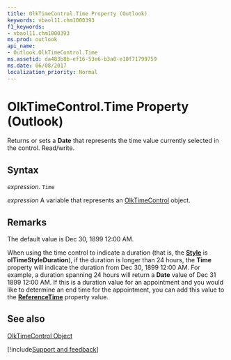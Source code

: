 ```yaml
---
title: OlkTimeControl.Time Property (Outlook)
keywords: vbaol11.chm1000393
f1_keywords:
- vbaol11.chm1000393
ms.prod: outlook
api_name:
- Outlook.OlkTimeControl.Time
ms.assetid: da483b8b-ef16-53e6-b3a8-e18f71799759
ms.date: 06/08/2017
localization_priority: Normal
---
```



# OlkTimeControl.Time Property (Outlook)

Returns or sets a  **Date** that represents the time value currently selected in the control. Read/write.


## Syntax

_expression_. `Time`

_expression_ A variable that represents an [OlkTimeControl](./Outlook.OlkTimeControl.md) object.


## Remarks

The default value is Dec 30, 1899 12:00 AM.

When using the time control to indicate a duration (that is, the  **[Style](Outlook.OlkTimeControl.Style.md)** is **olTimeStyleDuration**), if the duration is longer than 24 hours, the **Time** property will indicate the duration from Dec 30, 1899 12:00 AM. For example, a duration spanning 24 hours will return a **Date** value of Dec 31 1899 12:00 AM. If this is a duration value for an appointment and you would like to determine an end time for the appointment, you can add this value to the **[ReferenceTime](Outlook.OlkTimeControl.ReferenceTime.md)** property value.


## See also


[OlkTimeControl Object](Outlook.OlkTimeControl.md)

[!include[Support and feedback](~/includes/feedback-boilerplate.md)]